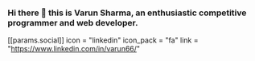 ### Hi there 👋 this is Varun Sharma, an enthusiastic competitive programmer and web developer.

[[params.social]]
    icon = "linkedin"
    icon_pack = "fa"
    link = "https://www.linkedin.com/in/varun66/"

<!--
**varun-66/varun-66** is a ✨ _special_ ✨ repository because its `README.md` (this file) appears on your GitHub profile.

Here are some ideas to get you started:

- 🔭 I’m currently working on ...
- 🌱 I’m currently learning ...
- 👯 I’m looking to collaborate on ...
- 🤔 I’m looking for help with ...
- 💬 Ask me about ...
- 📫 How to reach me: ...
- 😄 Pronouns: ...
- ⚡ Fun fact: ...
-->
